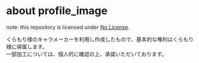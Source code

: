 # about profile_image
note: this repository is licensed under [No License](https://choosealicense.com/no-permission/).

くらもり様のキャラメーカーを利用し作成したもので、基本的な権利はくらもり様に帰属します。  
一部加工については、個人的に確認の上、承諾いただいております。  
